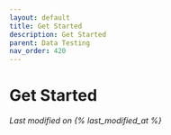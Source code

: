 ```yaml
---
layout: default
title: Get Started 
description: Get Started
parent: Data Testing
nav_order: 420
---
```


# Get Started
*Last modified on {% last_modified_at %}*